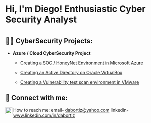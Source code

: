 <h1>Hi, I'm Diego! Enthusiastic Cyber Security Analyst <h1>

<h2>👨‍💻 CyberSecurity Projects:</h2>

- <b> Azure / Cloud CyberSecurity Project </b>
  - [Creating a SOC / HoneyNet Environment in Microsoft Azure](https://github.com/Dabortiz/CyberSecurity)
 
  - [Creating an Active Directory on Oracle VirtualBox](https://github.com/Dabortiz/Active-Directory.git)
 
  - [Creating a Vulnerability test scan environment in VMware](https://github.com/Dabortiz/Vulnerability-Management)



<h2> 🤳 Connect with me:</h2>



[<img align="left" alt="JoshMadakor | LinkedIn" width="22px" src="https://cdn.jsdelivr.net/npm/simple-icons@v3/icons/linkedin.svg" />][linkedin]



[linkedin]: https://www.linkedin.com/in/diego-ortiz-530002300/



How to reach me:   email- dabortiz@yahoo.com
                   linkedin- www.linkedin.com/in/dabortiz
                    
 
                        

